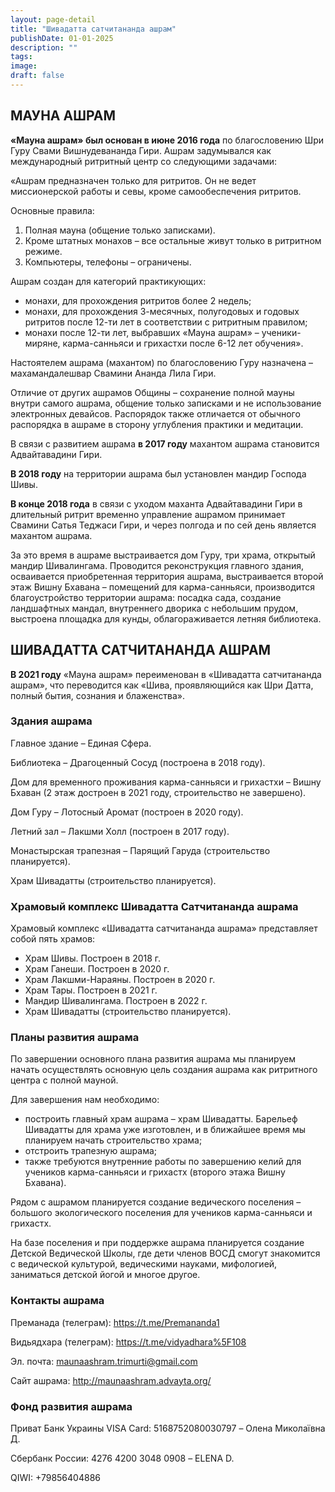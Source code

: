```yaml
---
layout: page-detail
title: "Шивадатта сатчитананда ашрам"
publishDate: 01-01-2025
description: ""
tags:
image:
draft: false
---
```


  
## **МАУНА АШРАМ** 

**«Мауна ашрам» был основан в июне 2016 года** по благословению Шри Гуру Свами Вишнудевананда Гири. Ашрам задумывался как международный ритритный центр со следующими задачами:

 «Ашрам предназначен только для ритритов. Он не ведет миссионерской работы и севы, кроме самообеспечения ритритов.

 Основные правила:

1. Полная мауна (общение только записками).
2. Кроме штатных монахов – все остальные живут только в ритритном режиме.
3. Компьютеры, телефоны – ограничены.

 Ашрам создан для категорий практикующих:

* монахи, для прохождения ритритов более 2 недель;
* монахи, для прохождения 3-месячных, полугодовых и годовых ритритов после 12-ти лет в соответствии с ритритным правилом;
* монахи после 12-ти лет, выбравших «Мауна ашрам» – ученики-миряне, карма-санньяси и грихастхи после 6-12 лет обучения».

 Настоятелем ашрама (махантом) по благословению Гуру назначена – махамандалешвар Свамини Ананда Лила Гири. 

 Отличие от других ашрамов Общины – сохранение полной мауны внутри самого ашрама, общение только записками и не использование электронных девайсов. Распорядок также отличается от обычного распорядка в ашраме в сторону углубления практики и медитации. 

  
 В связи с развитием ашрама **в 2017 году** махантом ашрама становится Адвайтавадини Гири. 

**В 2018 году** на территории ашрама был установлен мандир Господа Шивы.

  
**В конце 2018 года** в связи с уходом маханта Адвайтавадини Гири в длительный ритрит временно управление ашрамом принимает Свамини Сатья Теджаси Гири, и через полгода и по сей день является махантом ашрама.

 За это время в ашраме выстраивается дом Гуру, три храма, открытый мандир Шивалингама. Проводится реконструкция главного здания, осваивается приобретенная территория ашрама, выстраивается второй этаж Вишну Бхавана – помещений для карма-санньяси, производится благоустройство территории ашрама: посадка сада, создание ландшафтных мандал, внутреннего дворика с небольшим прудом, выстроена площадка для кунды, облагораживается летняя библиотека.

  
## **ШИВАДАТТА САТЧИТАНАНДА АШРАМ**  

**В 2021 году** «Мауна ашрам» переименован в «Шивадатта сатчитананда ашрам», что переводится как «Шива, проявляющийся как Шри Датта, полный бытия, сознания и блаженства».

  
### **Здания ашрама** 

 Главное здание – Единая Сфера.

 Библиотека – Драгоценный Сосуд (построена в 2018 году).

 Дом для временного проживания карма-санньяси и грихастхи – Вишну Бхаван (2 этаж достроен в 2021 году, строительство не завершено).

 Дом Гуру – Лотосный Аромат (построен в 2020 году).

 Летний зал – Лакшми Холл (построен в 2017 году).

 Монастырская трапезная – Парящий Гаруда (строительство планируется).

 Храм Шивадатты (строительство планируется).

  
### **Храмовый комплекс Шивадатта Сатчитананда ашрама** 

 Храмовый комплекс «Шивадатта сатчитананда ашрама» представляет собой пять храмов:

* Храм Шивы. Построен в 2018 г.
* Храм Ганеши. Построен в 2020 г.
* Храм Лакшми-Нараяны. Построен в 2020 г.
* Храм Тары. Построен в 2021 г.
* Мандир Шивалингама. Построен в 2022 г.
* Храм Шивадатты (строительство планируется).

  
### **Планы развития ашрама** 

 По завершении основного плана развития ашрама мы планируем начать осуществлять основную цель создания ашрама как ритритного центра с полной мауной. 

 Для завершения нам необходимо:

* построить главный храм ашрама – храм Шивадатты. Барельеф Шивадатты для храма уже изготовлен, и в ближайшее время мы планируем начать строительство храма;
* отстроить трапезную ашрама;
* также требуются внутренние работы по завершению келий для учеников карма-санньяси и грихастх (второго этажа Вишну Бхавана).

 Рядом с ашрамом планируется создание ведического поселения – большого экологического поселения для учеников карма-санньяси и грихастх.

 На базе поселения и при поддержке ашрама планируется создание Детской Ведической Школы, где дети членов ВОСД смогут знакомится с ведической культурой, ведическими науками, мифологией, заниматься детской йогой и многое другое.

  
### **Контакты ашрама**

 Преманада (телеграм): <https://t.me/Premananda1> 

 Видьядхара (телеграм): <https://t.me/vidyadhara%5F108> 

 Эл. почта: [maunaashram.trimurti@gmail.com](mailto:maunaashram.trimurti@gmail.com) 

 Сайт ашрама: <http://maunaashram.advayta.org/> 
  
  
### **Фонд развития ашрама**

 Приват Банк Украины VISA Card: 5168752080030797 – Олена Миколаївна Д.

 Сбербанк России: 4276 4200 3048 0908 – ELENA D.

 QIWI: +79856404886
  
  

